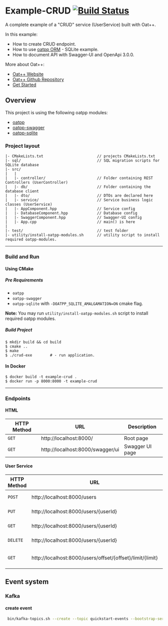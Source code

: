 # Example-CRUD [![Build Status](https://dev.azure.com/lganzzzo/lganzzzo/_apis/build/status/oatpp.example-crud?branchName=master)](https://dev.azure.com/lganzzzo/lganzzzo/_build?definitionId=9?branchName=master)

A complete example of a "CRUD" service (UserService) built with Oat++.

In this example:

- How to create CRUD endpoint.
- How to use [oatpp ORM](https://oatpp.io/docs/components/orm/#high-level-overview) - SQLite example.
- How to document API with Swagger-UI and OpenApi 3.0.0.

More about Oat++:

- [Oat++ Website](https://oatpp.io/)
- [Oat++ Github Repository](https://github.com/oatpp/oatpp)
- [Get Started](https://oatpp.io/docs/start)

## Overview

This project is using the following oatpp modules:

- [oatpp](https://github.com/oatpp/oatpp) 
- [oatpp-swagger](https://github.com/oatpp/oatpp-swagger)
- [oatpp-sqlite](https://github.com/oatpp/oatpp-sqlite)

### Project layout

```
|- CMakeLists.txt                        // projects CMakeLists.txt
|- sql/                                  // SQL migration scripts for SQLite database
|- src/
|   |
|   |- controller/                       // Folder containing REST Controllers (UserController)
|   |- db/                               // Folder containing the database client
|   |- dto/                              // DTOs are declared here
|   |- service/                          // Service business logic classes (UserService)
|   |- AppComponent.hpp                  // Service config
|   |- DatabaseComponent.hpp             // Database config
|   |- SwaggerComponent.hpp              // Swagger-UI config
|   |- App.cpp                           // main() is here
|
|- test/                                 // test folder
|- utility/install-oatpp-modules.sh      // utility script to install required oatpp-modules.
```

---

### Build and Run

#### Using CMake

##### Pre Requirements

- `oatpp` 
- `oatpp-swagger`
- `oatpp-sqlite` with `-DOATPP_SQLITE_AMALGAMATION=ON` cmake flag.

**Note:** You may run `utility/install-oatpp-modules.sh` script to install required oatpp modules.

##### Build Project

```
$ mkdir build && cd build
$ cmake ..
$ make 
$ ./crud-exe        # - run application.
```

#### In Docker

```
$ docker build -t example-crud .
$ docker run -p 8000:8000 -t example-crud
```

---

### Endpoints 

#### HTML

|HTTP Method|URL|Description|
|---|---|---|
|`GET`|http://localhost:8000/ | Root page |
|`GET`|http://localhost:8000/swagger/ui | Swagger UI page |

#### User Service

|HTTP Method|URL|Description|
|---|---|---|
|`POST`|http://localhost:8000/users | Create new User |
|`PUT`|http://localhost:8000/users/{userId} | Update User by ID |
|`GET`|http://localhost:8000/users/{userId} | Get User by ID |
|`DELETE`|http://localhost:8000/users/{userId} | Delete User by ID |
|`GET`|http://localhost:8000/users/offset/{offset}/limit/{limit} | Get All Users with Paging |


## Event system
### Kafka
#### create event  

```sh
 bin/kafka-topics.sh --create --topic quickstart-events --bootstrap-server localhost:9092
 ```
